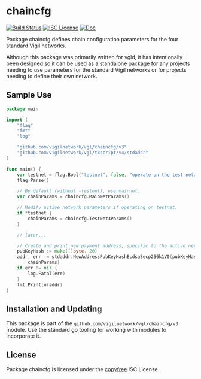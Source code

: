 chaincfg
========

[![Build Status](https://github.com/vigilnetwork/vgl/workflows/Build%20and%20Test/badge.svg)](https://github.com/vigilnetwork/vgl/actions)
[![ISC License](https://img.shields.io/badge/license-ISC-blue.svg)](http://copyfree.org)
[![Doc](https://img.shields.io/badge/doc-reference-blue.svg)](https://pkg.go.dev/github.com/vigilnetwork/vgl/chaincfg/v3)

Package chaincfg defines chain configuration parameters for the four standard
Vigil networks.

Although this package was primarily written for vgld, it has intentionally been
designed so it can be used as a standalone package for any projects needing to
use parameters for the standard Vigil networks or for projects needing to
define their own network.

## Sample Use

```Go
package main

import (
	"flag"
	"fmt"
	"log"

	"github.com/vigilnetwork/vgl/chaincfg/v3"
	"github.com/vigilnetwork/vgl/txscript/v4/stdaddr"
)

func main() {
	var testnet = flag.Bool("testnet", false, "operate on the test network")
	flag.Parse()

	// By default (without -testnet), use mainnet.
	var chainParams = chaincfg.MainNetParams()

	// Modify active network parameters if operating on testnet.
	if *testnet {
		chainParams = chaincfg.TestNet3Params()
	}

	// later...

	// Create and print new payment address, specific to the active network.
	pubKeyHash := make([]byte, 20)
	addr, err := stdaddr.NewAddressPubKeyHashEcdsaSecp256k1V0(pubKeyHash,
		chainParams)
	if err != nil {
		log.Fatal(err)
	}
	fmt.Println(addr)
}
```

## Installation and Updating

This package is part of the `github.com/vigilnetwork/vgl/chaincfg/v3` module.  Use
the standard go tooling for working with modules to incorporate it.

## License

Package chaincfg is licensed under the [copyfree](http://copyfree.org) ISC
License.
